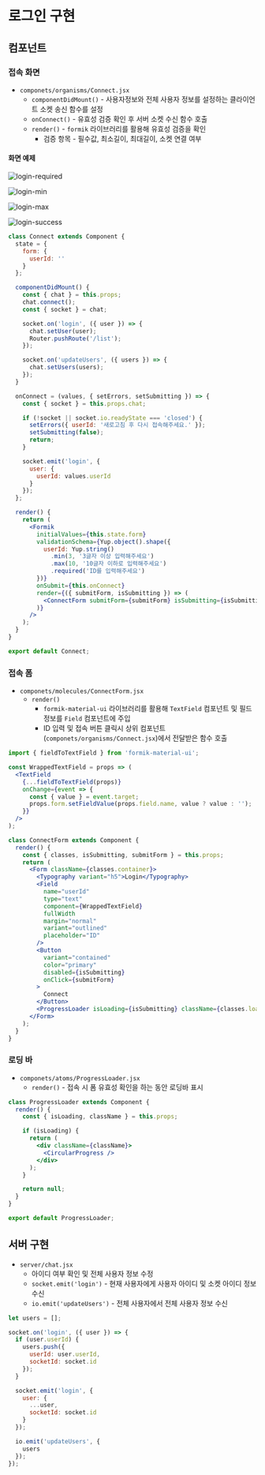 # 로그인 구현

## 컴포넌트

### 접속 화면

- `componets/organisms/Connect.jsx`
  - `componentDidMount()` - 사용자정보와 전체 사용자 정보를 설정하는 클라이언트 소켓 송신 함수를 설정
  - `onConnect()` - 유효성 검증 확인 후 서버 소켓 수신 함수 호출
  - `render()` - `formik` 라이브러리를 활용해 유효성 검증을 확인
    - 검증 항목 - 필수값, 최소길이, 최대길이, 소켓 연결 여부

#### 화면 예제

![login-required](./required.gif)

![login-min](./min.gif)

![login-max](./max.gif)

![login-success](./success.gif)

```jsx
class Connect extends Component {
  state = {
    form: {
      userId: ''
    }
  };

  componentDidMount() {
    const { chat } = this.props;
    chat.connect();
    const { socket } = chat;

    socket.on('login', ({ user }) => {
      chat.setUser(user);
      Router.pushRoute('/list');
    });

    socket.on('updateUsers', ({ users }) => {
      chat.setUsers(users);
    });
  }

  onConnect = (values, { setErrors, setSubmitting }) => {
    const { socket } = this.props.chat;

    if (!socket || socket.io.readyState === 'closed') {
      setErrors({ userId: '새로고침 후 다시 접속해주세요.' });
      setSubmitting(false);
      return;
    }

    socket.emit('login', {
      user: {
        userId: values.userId
      }
    });
  };

  render() {
    return (
      <Formik
        initialValues={this.state.form}
        validationSchema={Yup.object().shape({
          userId: Yup.string()
            .min(3, '3글자 이상 입력해주세요')
            .max(10, '10글자 이하로 입력해주세요')
            .required('ID를 입력해주세요')
        })}
        onSubmit={this.onConnect}
        render={({ submitForm, isSubmitting }) => (
          <ConnectForm submitForm={submitForm} isSubmitting={isSubmitting} />
        )}
      />
    );
  }
}

export default Connect;
```

### 접속 폼

- `componets/molecules/ConnectForm.jsx`
  - `render()`
    - `formik-material-ui` 라이브러리를 활용해 `TextField` 컴포넌트 및 필드 정보를 `Field` 컴포넌트에 주입
    - ID 입력 및 접속 버튼 클릭시 상위 컴포넌트(`componets/organisms/Connect.jsx`)에서 전달받은 함수 호출

```jsx
import { fieldToTextField } from 'formik-material-ui';

const WrappedTextField = props => (
  <TextField
    {...fieldToTextField(props)}
    onChange={event => {
      const { value } = event.target;
      props.form.setFieldValue(props.field.name, value ? value : '');
    }}
  />
);

class ConnectForm extends Component {
  render() {
    const { classes, isSubmitting, submitForm } = this.props;
    return (
      <Form className={classes.container}>
        <Typography variant="h5">Login</Typography>
        <Field
          name="userId"
          type="text"
          component={WrappedTextField}
          fullWidth
          margin="normal"
          variant="outlined"
          placeholder="ID"
        />
        <Button
          variant="contained"
          color="primary"
          disabled={isSubmitting}
          onClick={submitForm}
        >
          Connect
        </Button>
        <ProgressLoader isLoading={isSubmitting} className={classes.loader} />
      </Form>
    );
  }
}
```

### 로딩 바

- `componets/atoms/ProgressLoader.jsx`
  - `render()` - 접속 시 폼 유효성 확인을 하는 동안 로딩바 표시

```jsx
class ProgressLoader extends Component {
  render() {
    const { isLoading, className } = this.props;

    if (isLoading) {
      return (
        <div className={className}>
          <CircularProgress />
        </div>
      );
    }

    return null;
  }
}

export default ProgressLoader;
```

## 서버 구현

- `server/chat.jsx`
  - 아이디 여부 확인 및 전체 사용자 정보 수정
  - `socket.emit('login')` - 현재 사용자에게 사용자 아이디 및 소켓 아이디 정보 수신
  - `io.emit('updateUsers')` - 전체 사용자에서 전체 사용자 정보 수신

```javascript
let users = [];

socket.on('login', ({ user }) => {
  if (user.userId) {
    users.push({
      userId: user.userId,
      socketId: socket.id
    });
  }

  socket.emit('login', {
    user: {
      ...user,
      socketId: socket.id
    }
  });

  io.emit('updateUsers', {
    users
  });
});
```
